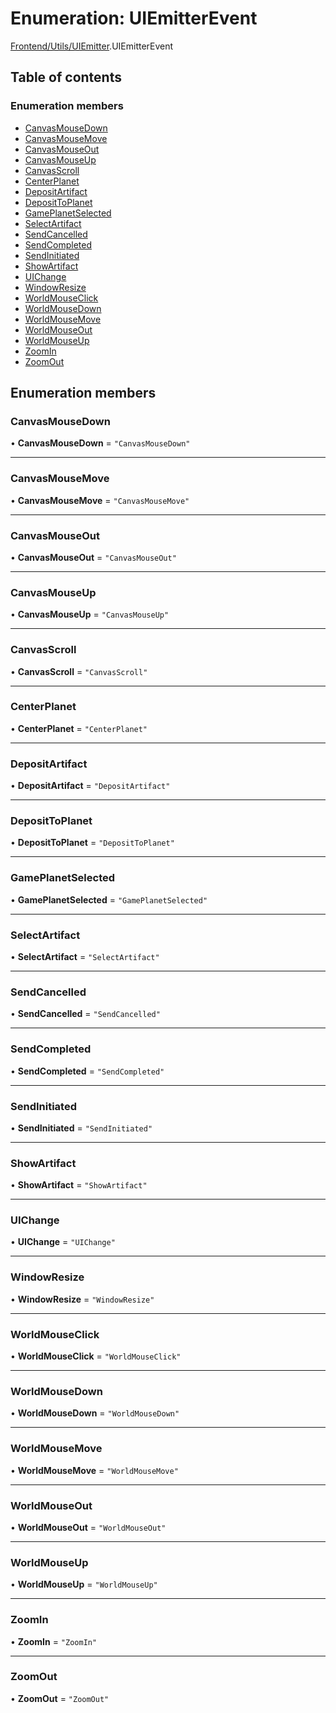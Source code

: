 # Enumeration: UIEmitterEvent

[Frontend/Utils/UIEmitter](../modules/Frontend_Utils_UIEmitter.md).UIEmitterEvent

## Table of contents

### Enumeration members

- [CanvasMouseDown](Frontend_Utils_UIEmitter.UIEmitterEvent.md#canvasmousedown)
- [CanvasMouseMove](Frontend_Utils_UIEmitter.UIEmitterEvent.md#canvasmousemove)
- [CanvasMouseOut](Frontend_Utils_UIEmitter.UIEmitterEvent.md#canvasmouseout)
- [CanvasMouseUp](Frontend_Utils_UIEmitter.UIEmitterEvent.md#canvasmouseup)
- [CanvasScroll](Frontend_Utils_UIEmitter.UIEmitterEvent.md#canvasscroll)
- [CenterPlanet](Frontend_Utils_UIEmitter.UIEmitterEvent.md#centerplanet)
- [DepositArtifact](Frontend_Utils_UIEmitter.UIEmitterEvent.md#depositartifact)
- [DepositToPlanet](Frontend_Utils_UIEmitter.UIEmitterEvent.md#deposittoplanet)
- [GamePlanetSelected](Frontend_Utils_UIEmitter.UIEmitterEvent.md#gameplanetselected)
- [SelectArtifact](Frontend_Utils_UIEmitter.UIEmitterEvent.md#selectartifact)
- [SendCancelled](Frontend_Utils_UIEmitter.UIEmitterEvent.md#sendcancelled)
- [SendCompleted](Frontend_Utils_UIEmitter.UIEmitterEvent.md#sendcompleted)
- [SendInitiated](Frontend_Utils_UIEmitter.UIEmitterEvent.md#sendinitiated)
- [ShowArtifact](Frontend_Utils_UIEmitter.UIEmitterEvent.md#showartifact)
- [UIChange](Frontend_Utils_UIEmitter.UIEmitterEvent.md#uichange)
- [WindowResize](Frontend_Utils_UIEmitter.UIEmitterEvent.md#windowresize)
- [WorldMouseClick](Frontend_Utils_UIEmitter.UIEmitterEvent.md#worldmouseclick)
- [WorldMouseDown](Frontend_Utils_UIEmitter.UIEmitterEvent.md#worldmousedown)
- [WorldMouseMove](Frontend_Utils_UIEmitter.UIEmitterEvent.md#worldmousemove)
- [WorldMouseOut](Frontend_Utils_UIEmitter.UIEmitterEvent.md#worldmouseout)
- [WorldMouseUp](Frontend_Utils_UIEmitter.UIEmitterEvent.md#worldmouseup)
- [ZoomIn](Frontend_Utils_UIEmitter.UIEmitterEvent.md#zoomin)
- [ZoomOut](Frontend_Utils_UIEmitter.UIEmitterEvent.md#zoomout)

## Enumeration members

### CanvasMouseDown

• **CanvasMouseDown** = `"CanvasMouseDown"`

---

### CanvasMouseMove

• **CanvasMouseMove** = `"CanvasMouseMove"`

---

### CanvasMouseOut

• **CanvasMouseOut** = `"CanvasMouseOut"`

---

### CanvasMouseUp

• **CanvasMouseUp** = `"CanvasMouseUp"`

---

### CanvasScroll

• **CanvasScroll** = `"CanvasScroll"`

---

### CenterPlanet

• **CenterPlanet** = `"CenterPlanet"`

---

### DepositArtifact

• **DepositArtifact** = `"DepositArtifact"`

---

### DepositToPlanet

• **DepositToPlanet** = `"DepositToPlanet"`

---

### GamePlanetSelected

• **GamePlanetSelected** = `"GamePlanetSelected"`

---

### SelectArtifact

• **SelectArtifact** = `"SelectArtifact"`

---

### SendCancelled

• **SendCancelled** = `"SendCancelled"`

---

### SendCompleted

• **SendCompleted** = `"SendCompleted"`

---

### SendInitiated

• **SendInitiated** = `"SendInitiated"`

---

### ShowArtifact

• **ShowArtifact** = `"ShowArtifact"`

---

### UIChange

• **UIChange** = `"UIChange"`

---

### WindowResize

• **WindowResize** = `"WindowResize"`

---

### WorldMouseClick

• **WorldMouseClick** = `"WorldMouseClick"`

---

### WorldMouseDown

• **WorldMouseDown** = `"WorldMouseDown"`

---

### WorldMouseMove

• **WorldMouseMove** = `"WorldMouseMove"`

---

### WorldMouseOut

• **WorldMouseOut** = `"WorldMouseOut"`

---

### WorldMouseUp

• **WorldMouseUp** = `"WorldMouseUp"`

---

### ZoomIn

• **ZoomIn** = `"ZoomIn"`

---

### ZoomOut

• **ZoomOut** = `"ZoomOut"`
